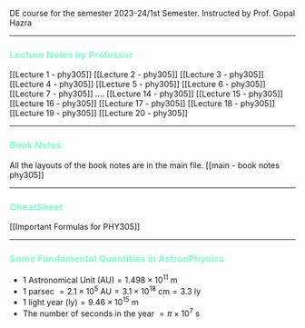 
DE course for the semester 2023-24/1st Semester. 
Instructed by Prof. Gopal Hazra 

---

### <span  style = "color:AquaMarine">Lecture Notes by Professor</span>

[[Lecture 1 - phy305]]
[[Lecture 2 - phy305]]
[[Lecture 3 - phy305]]
[[Lecture 4 - phy305]]
[[Lecture 5 - phy305]]
[[Lecture 6 - phy305]]
[[Lecture 7 - phy305]]
....
[[Lecture 14 - phy305]]
[[Lecture 15 - phy305]]
[[Lecture 16 - phy305]]
[[Lecture 17 - phy305]]
[[Lecture 18 - phy305]]
[[Lecture 19 - phy305]]
[[Lecture 20 - phy305]]



<hr>

### <span  style = "color:AquaMarine">Book Notes</span>

All the layouts of the book notes are in the main file. 
[[main - book notes  phy305]]


<hr>

### <span  style = "color:AquaMarine">CheatSheet </span>

[[Important Formulas for PHY305]]

<hr>


### <span  style = "color:AquaMarine">Some Fundamental Quantities in AstronPhysics</span>
+ $\text{1 Astronomical Unit (AU)} = 1.498 \times 10^{11} \text{ m}$
+ 1 parsec $= 2.1 \times 10^{5}\text{ AU} = 3.1 \times10^{18} \text{ cm} = 3.3 \text{ ly}$
+ $\text{1 light year (ly)} = 9.46 \times 10^{15} \text{ m}$
+ The number of seconds in the year $= \pi \times 10^{7}\text{ s}$

